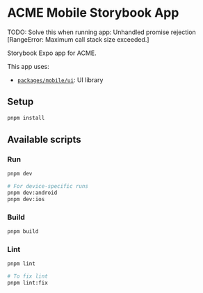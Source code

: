# ACME Mobile Storybook App

TODO: Solve this when running app: Unhandled promise rejection [RangeError: Maximum call stack size exceeded.]

Storybook Expo app for ACME.

This app uses:

- [`packages/mobile/ui`](../../packages/mobile/ui): UI library

## Setup

```bash
pnpm install
```

## Available scripts

### Run

```bash
pnpm dev

# For device-specific runs
pnpm dev:android
pnpm dev:ios
```

### Build

```bash
pnpm build
```

### Lint

```bash
pnpm lint

# To fix lint
pnpm lint:fix
```
